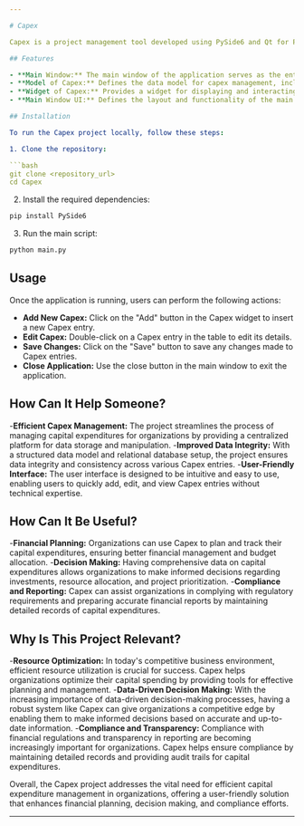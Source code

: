 ```yaml
---

# Capex

Capex is a project management tool developed using PySide6 and Qt for Python. It provides a user-friendly interface for managing capital expenditures within an organization.

## Features

- **Main Window:** The main window of the application serves as the entry point. It initializes the application and displays the primary user interface.
- **Model of Capex:** Defines the data model for capex management, including fields such as Capex ID, Budget No., Proposal Date, etc. It also establishes relationships with other database tables for efficient data management.
- **Widget of Capex:** Provides a widget for displaying and interacting with Capex data. Users can view, edit, and add new Capex entries using this widget.
- **Main Window UI:** Defines the layout and functionality of the main window, including menu options for accessing different features of the application.

## Installation

To run the Capex project locally, follow these steps:

1. Clone the repository:

```bash
git clone <repository_url>
cd Capex
```

2. Install the required dependencies:

```bash
pip install PySide6
```

3. Run the main script:

```bash
python main.py
```

## Usage

Once the application is running, users can perform the following actions:

- **Add New Capex:** Click on the "Add" button in the Capex widget to insert a new Capex entry.
- **Edit Capex:** Double-click on a Capex entry in the table to edit its details.
- **Save Changes:** Click on the "Save" button to save any changes made to Capex entries.
- **Close Application:** Use the close button in the main window to exit the application.

## How Can It Help Someone?

-**Efficient Capex Management:** The project streamlines the process of managing capital expenditures for organizations by providing a centralized platform for data storage and manipulation.
-**Improved Data Integrity:** With a structured data model and relational database setup, the project ensures data integrity and consistency across various Capex entries.
-**User-Friendly Interface:** The user interface is designed to be intuitive and easy to use, enabling users to quickly add, edit, and view Capex entries without technical expertise.

## How Can It Be Useful?
-**Financial Planning:** Organizations can use Capex to plan and track their capital expenditures, ensuring better financial management and budget allocation.
-**Decision Making:** Having comprehensive data on capital expenditures allows organizations to make informed decisions regarding investments, resource allocation, and project prioritization.
-**Compliance and Reporting:** Capex can assist organizations in complying with regulatory requirements and preparing accurate financial reports by maintaining detailed records of capital expenditures.

## Why Is This Project Relevant?
-**Resource Optimization:** In today's competitive business environment, efficient resource utilization is crucial for success. Capex helps organizations optimize their capital spending by providing tools for effective planning and management.
-**Data-Driven Decision Making:** With the increasing importance of data-driven decision-making processes, having a robust system like Capex can give organizations a competitive edge by enabling them to make informed decisions based on accurate and up-to-date information.
-**Compliance and Transparency:** Compliance with financial regulations and transparency in reporting are becoming increasingly important for organizations. Capex helps ensure compliance by maintaining detailed records and providing audit trails for capital expenditures.

Overall, the Capex project addresses the vital need for efficient capital expenditure management in organizations, offering a user-friendly solution that enhances financial planning, decision making, and compliance efforts.

---
```

